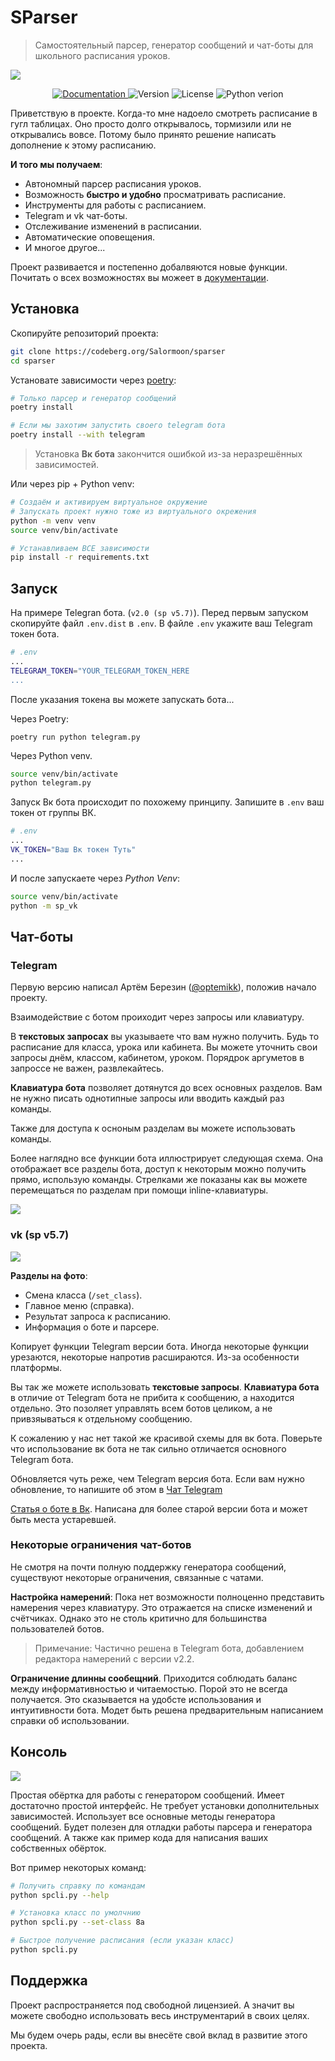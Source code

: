 # SParser

> Самостоятельный парсер, генератор сообщений и чат-боты для школьного расписания уроков.

![](docs/_images/telegram.png)

 <!-- some shields -->
<p align="center">
  <a href='https://sparser.readthedocs.io/ru/latest/?badge=latest'>
    <img alt="Documentation", src='https://readthedocs.org/projects/sparser/badge/?version=latest'>
  </a>
  <img alt="Version" src="https://img.shields.io/badge/dynamic/toml?url=https%3A%2F%2Fnotabug.org%2Fmilinuri%2Fsparser%2Fraw%2Fmaster%2Fpyproject.toml&query=tool.poetry.version&prefix=v&label=SParser&color=green">
  <img alt="License" src="https://img.shields.io/badge/dynamic/toml?url=https%3A%2F%2Fnotabug.org%2Fmilinuri%2Fsparser%2Fraw%2Fmaster%2Fpyproject.toml&query=tool.poetry.license&label=License&color=red">
  <img alt="Python verion" src="https://img.shields.io/badge/dynamic/toml?url=https%3A%2F%2Fnotabug.org%2Fmilinuri%2Fsparser%2Fraw%2Fmaster%2Fpyproject.toml&query=tool.poetry.dependencies.python&label=Python">
</p>


Приветствую в проекте.
Когда-то мне надоело смотреть расписание в гугл таблицах.
Оно просто долго открывалось, тормизили или не открывались вовсе.
Потому было принято решение написать дополнение к этому расписанию.

**И того мы получаем**:

- Автономный парсер расписания уроков.
- Возможность **быстро и удобно** просматривать расписание.
- Инструменты для работы с расписанием.
- Telegram и vk чат-боты.
- Отслеживание изменений в расписании.
- Автоматические оповещения.
- И многое другое...

Проект развивается и постепенно добалвяются новые функции.
Почитать о всех возможностях вы можеет в
[документации](https://sparser.readthedocs.io/ru/latest).


## Установка

Скопируйте репозиторий проекта:
```bash
git clone https://codeberg.org/Salormoon/sparser
cd sparser
```

Установате зависимости через [poetry](https://python-poetry.org/):
```bash
# Только парсер и генератор сообщений
poetry install

# Если мы захотим запустить своего telegram бота
poetry install --with telegram
```

> Установка **Вк бота** закончится ошибкой из-за неразрешённых зависимостей.

Или через pip + Python venv:
```bash
# Создаём и активируем виртуальное окружение
# Запускать проект нужно тоже из виртуального окрежения
python -m venv venv
source venv/bin/activate

# Устанавливаем ВСЕ зависимости
pip install -r requirements.txt
```


## Запуск

На примере Telegran бота. (`v2.0 (sp v5.7)`).
Перед первым запуском скопируйте файл `.env.dist` в `.env`.
В файле `.env` укажите ваш Telegram токен бота.

```sh
# .env
...
TELEGRAM_TOKEN="YOUR_TELEGRAM_TOKEN_HERE
...
```

После указания токена вы можете запускать бота...

Через Poetry:
```
poetry run python telegram.py
```

Через Python venv.
```sh
source venv/bin/activate
python telegram.py
```

Запуск Вк бота происходит по похожему принципу.
Запишите в `.env` ваш токен от группы ВК.

```sh
# .env
...
VK_TOKEN="Ваш Вк токен Туть"
...
```

И после запускаете через *Python Venv*:
```sh
source venv/bin/activate
python -m sp_vk
```


## Чат-боты

### Telegram

Первую версию написал Артём Березин ([@optemikk](https://t.me/optemikk)), положив начало проекту.

Взаимодействие с ботом проиходит через запросы или клавиатуру.

В **текстовых запросах** вы указываете что вам нужно получить.
Будь то расписание для класса, урока или кабинета.
Вы можете уточнить свои запросы днём, классом, кабинетом, уроком.
Порядрок аргуметов в запроссе не важен, развлекайтесь.

**Клавиатура бота** позволяет дотянутся до всех основных разделов.
Вам не нужно писать однотипные запросы или вводить каждый раз команды.

Также для доступа к осноным разделам вы можете использовать команды.

Более наглядно все функции бота иллюстрирует следующая схема.
Она отображает все разделы бота, доступ к некоторым можно получить
прямо, использую команды.
Стрелками же показаны как вы можете перемещаться по разделам при
помощи inline-клавиатуры.

![](docs/_images/sp_tg_schema.png)


### vk (sp v5.7)

![](docs/_images/vk.png)

**Разделы на фото**:

- Смена класса (`/set_class`).
- Главное меню (справка).
- Результат запроса к расписанию.
- Информация о боте и парсере.

Копирует функции Telegram версии бота.
Иногда некоторые функции урезаются, некоторые напротив расшираются.
Из-за особенности платформы.

Вы так же можете использовать **текстовые запросы**.
**Клавиатура бота** в отличие от Telegram бота не прибита к сообщению,
а находится отдельно.
Это позоляет управлять всем ботов целиком, а не привзяываться к
отдельному сообщению.

К сожалению у нас нет такой же красивой схемы для вк бота.
Поверьте что использование вк бота не так сильно отличается
основного Telegram бота.

Обновляется чуть реже, чем Telegram версия бота.
Если вам нужно обновление, то напишите об этом в
[Чат Telegram](https://t.me/+cXUXXlLgcJMzMzli)

[Статья о боте в Вк](https://vk.com/@chiorin-kak-poluchit-raspisanie).
Написана для более старой версии бота и может быть места устаревшей.

### Некоторые ограничения чат-ботов

Не смотря на почти полную поддержку генератора сообщений, существуют
некоторые ограничения, связанные с чатами.

**Настройка намерений**:
Пока нет возможности полноценно представить намерения через клавиатуру.
Это отражается на списке изменений и счётчиках.
Однако это не столь критично для большинства пользователей ботов.

> Примечание: Частично решена в Telegram бота, добавлением редактора
> намерений с версии v2.2.

**Ограничение длинны сообещний**.
Приходится соблюдать баланс между информативностью и читаемостью.
Порой это не всегда получается.
Это сказывается на удобсте использования и интуитивности бота.
Модет быть решена предварительным написанием справки об использовании.


## Консоль

![](dosc/_images/spm_console.png)

Простая обёртка для работы с генератором сообщений.
Имеет достаточно простой интерфейс.
Не требует установки дополнительных зависимостей.
Использует все основные методы генератора сообщений.
Будет полезен для отладки работы парсера и генератора сообщений.
А также как пример кода для написания ваших собственных обёрток.

Вот пример некоторых команд:
```bash
# Получить справку по командам
python spcli.py --help

# Установка класс по умолчнию
python spcli.py --set-class 8а

# Быстрое получение расписания (если указан класс)
python spcli.py
```


## Поддержка

Проект распространяется под свободной лицензией.
А значит вы можете свободно использовать весь инструментарий
в своих целях.

Мы будем очерь рады, если вы внесёте свой вклад в развитие этого
проекта.